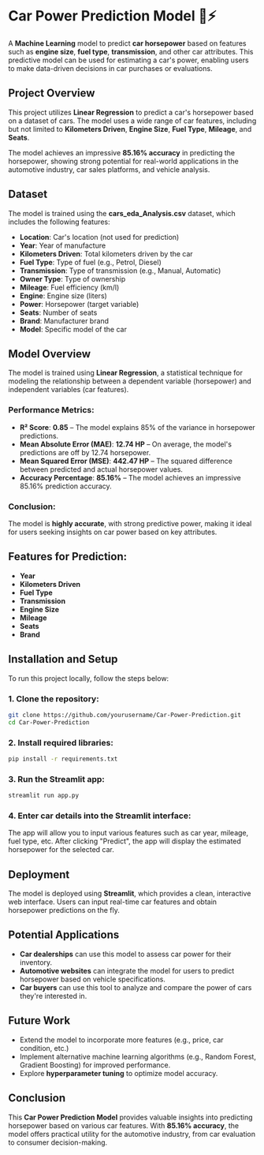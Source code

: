 # Car Power Prediction Model 🚗⚡

A **Machine Learning** model to predict **car horsepower** based on features such as **engine size**, **fuel type**, **transmission**, and other car attributes. This predictive model can be used for estimating a car's power, enabling users to make data-driven decisions in car purchases or evaluations.

## Project Overview

This project utilizes **Linear Regression** to predict a car's horsepower based on a dataset of cars. The model uses a wide range of car features, including but not limited to **Kilometers Driven**, **Engine Size**, **Fuel Type**, **Mileage**, and **Seats**.

The model achieves an impressive **85.16% accuracy** in predicting the horsepower, showing strong potential for real-world applications in the automotive industry, car sales platforms, and vehicle analysis.

## Dataset

The model is trained using the **cars_eda_Analysis.csv** dataset, which includes the following features:

- **Location**: Car's location (not used for prediction)
- **Year**: Year of manufacture
- **Kilometers Driven**: Total kilometers driven by the car
- **Fuel Type**: Type of fuel (e.g., Petrol, Diesel)
- **Transmission**: Type of transmission (e.g., Manual, Automatic)
- **Owner Type**: Type of ownership
- **Mileage**: Fuel efficiency (km/l)
- **Engine**: Engine size (liters)
- **Power**: Horsepower (target variable)
- **Seats**: Number of seats
- **Brand**: Manufacturer brand
- **Model**: Specific model of the car

## Model Overview

The model is trained using **Linear Regression**, a statistical technique for modeling the relationship between a dependent variable (horsepower) and independent variables (car features).

### Performance Metrics:

- **R² Score**: **0.85** – The model explains 85% of the variance in horsepower predictions.
- **Mean Absolute Error (MAE)**: **12.74 HP** – On average, the model's predictions are off by 12.74 horsepower.
- **Mean Squared Error (MSE)**: **442.47 HP** – The squared difference between predicted and actual horsepower values.
- **Accuracy Percentage**: **85.16%** – The model achieves an impressive 85.16% prediction accuracy.

### Conclusion:

The model is **highly accurate**, with strong predictive power, making it ideal for users seeking insights on car power based on key attributes.

## Features for Prediction:

- **Year**
- **Kilometers Driven**
- **Fuel Type**
- **Transmission**
- **Engine Size**
- **Mileage**
- **Seats**
- **Brand**

## Installation and Setup

To run this project locally, follow the steps below:

### 1. Clone the repository:

```bash
git clone https://github.com/yourusername/Car-Power-Prediction.git
cd Car-Power-Prediction
```

### 2. Install required libraries:

```bash
pip install -r requirements.txt
```

### 3. Run the Streamlit app:

```bash
streamlit run app.py
```

### 4. Enter car details into the Streamlit interface:

The app will allow you to input various features such as car year, mileage, fuel type, etc. After clicking "Predict", the app will display the estimated horsepower for the selected car.

## Deployment

The model is deployed using **Streamlit**, which provides a clean, interactive web interface. Users can input real-time car features and obtain horsepower predictions on the fly.

## Potential Applications

- **Car dealerships** can use this model to assess car power for their inventory.
- **Automotive websites** can integrate the model for users to predict horsepower based on vehicle specifications.
- **Car buyers** can use this tool to analyze and compare the power of cars they're interested in.

## Future Work

- Extend the model to incorporate more features (e.g., price, car condition, etc.)
- Implement alternative machine learning algorithms (e.g., Random Forest, Gradient Boosting) for improved performance.
- Explore **hyperparameter tuning** to optimize model accuracy.

## Conclusion

This **Car Power Prediction Model** provides valuable insights into predicting horsepower based on various car features. With **85.16% accuracy**, the model offers practical utility for the automotive industry, from car evaluation to consumer decision-making.
